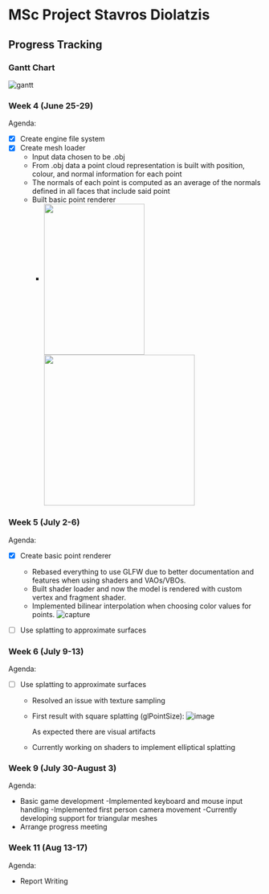 # MSc Project Stavros Diolatzis
## Progress Tracking

### Gantt Chart

![gantt](https://user-images.githubusercontent.com/19236056/42326310-74f32460-8071-11e8-81fb-5926085dcf80.PNG)

### Week 4 (June 25-29)

Agenda: 
  - [x] Create engine file system
  - [x] Create mesh loader 
    - Input data chosen to be .obj
    - From .obj data a point cloud representation is built with position, colour, and normal information for each point
    - The normals of each point is computed as an average of the normals defined in all faces that include said point
    - Built basic point renderer
      - <img align="center" width="200" height="300" src="https://user-images.githubusercontent.com/19236056/42325376-c1f42aaa-806e-11e8-8cfc-675ff5b84ae8.PNG">  <img align="center" width="300" height="300" src="https://user-images.githubusercontent.com/19236056/43147301-637e742e-8f6b-11e8-86f9-fe559f85abc6.PNG">  
      
        
### Week 5 (July 2-6)

Agenda:
  - [X] Create basic point renderer
    - Rebased everything to use GLFW due to better documentation and features when using shaders and VAOs/VBOs.
    - Built shader loader and now the model is rendered with custom vertex and fragment shader.
    - Implemented bilinear interpolation when choosing color values for points.
    ![capture](https://user-images.githubusercontent.com/19236056/42422454-e1c2f6cc-82ee-11e8-8e64-ee5ed5592cd0.PNG)    
  - [ ] Use splatting to approximate surfaces
   
    
    
### Week 6 (July 9-13)

Agenda:

  - [ ] Use splatting to approximate surfaces
    - Resolved an issue with texture sampling
    - First result with square splatting (glPointSize):
      ![image](https://user-images.githubusercontent.com/19236056/42581671-fff0c7ca-8535-11e8-8f7e-f3e698fc5f95.png)
      
      As expected there are visual artifacts
    
    - Currently working on shaders to implement elliptical splatting
    
    
### Week 9 (July 30-August 3)
  
Agenda:
   - Basic game development
      -Implemented keyboard and mouse input handling
      -Implemented first person camera movement
      -Currently developing support for triangular meshes
   - Arrange progress meeting
   
### Week 11 (Aug 13-17)

Agenda:
   - Report Writing
